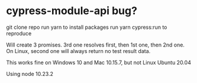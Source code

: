 # cypress-module-api bug?

git clone repo
run yarn to install packages
run yarn cypress:run to reproduce

Will create 3 promises. 3rd one resolves first, then 1st one, then 2nd one. On Linux, second one will always return no test result data.

This works fine on Windows 10 and Mac 10.15.7, but not Linux Ubuntu 20.04

Using node 10.23.2
